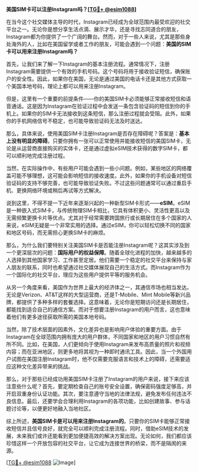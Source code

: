 **美国SIM卡可以注册Instagram吗？[[TG💪+ @esim1088](https://t.me/s/esim1088)]**

在当今这个社交媒体主导的时代，Instagram已经成为全球范围内最受欢迎的社交平台之一。无论你是想分享生活点滴、展示才华，还是寻找志同道合的朋友，Instagram都为你提供了一个广阔的舞台。然而，对于一些人来说，尤其是那些身处海外的人，比如在美国留学或者工作的朋友，可能会遇到一个问题：**美国的SIM卡可以用来注册Instagram吗？**

首先，让我们来了解一下Instagram的基本注册流程。通常情况下，注册Instagram需要提供一个有效的手机号码。这个号码将用于接收验证短信，确保账户的安全性。因此，如果你在美国，无论是通过美国的电话卡还是其他方式获取一个美国本地号码，理论上都可以用来注册Instagram。

但是，这里有一个重要的前提条件——你的美国SIM卡必须能够正常接收短信和语音通话。这是因为Instagram在验证过程中会发送一条包含验证码的短信到你的手机上。如果你的SIM卡无法接收到这条短信，那么注册过程就会受阻。此外，如果你的手机网络信号不稳定，也可能导致验证码无法及时送达。

那么，具体来说，使用美国SIM卡注册Instagram是否存在障碍呢？答案是：**基本上没有明显的障碍**。只要你拥有一张可以正常使用并能接收短信的美国SIM卡，无论是从运营商直接购买的实体卡，还是通过虚拟eSIM技术获得的数字SIM卡，都可以顺利地完成注册过程。

当然，在实际操作中，有些用户可能会遇到一些小问题。例如，某些地区的网络覆盖可能不够理想，这可能会影响短信的接收速度。此外，如果你的手机设备对短信验证码的支持不够完善，也可能导致验证失败。不过这些问题通常可以通过重启手机、更换网络环境或稍后再试等方式解决。

说到这里，不得不提一下近年来逐渐兴起的一种新型SIM卡形式——**eSIM**。eSIM是一种嵌入式SIM卡，与传统物理SIM卡相比，它具有体积更小、灵活性更高以及无需频繁更换卡片等优点。尤其对于经常需要跨国旅行或长期居住在多个国家的人来说，eSIM无疑是一个非常实用的选择。通过eSIM，你可以轻松切换不同的国家和地区号码，而无需担心更换SIM卡的麻烦。

那么，为什么我们要特别关注美国SIM卡是否能注册Instagram呢？这其实涉及到一个更深层次的问题：**国际用户的权益保障**。随着全球化进程的加快，越来越多的人选择到其他国家学习、工作甚至定居。他们需要一个稳定的社交平台来保持与家人朋友的联系，同时也希望通过社交媒体展现自己的生活方式。而Instagram作为一个国际化的社交平台，理应为这些用户提供平等的服务机会。

从另一个角度来看，美国作为世界上最大的经济体之一，其通信市场也相当发达。无论是Verizon、AT&T这样的大型运营商，还是T-Mobile、Mint Mobile等新兴品牌，都提供了多种多样的套餐选择。这意味着，无论你是短期访问还是长期居住，都能找到适合自己的通信方案。而对于想要注册Instagram的用户而言，这也意味着他们有更多途径获取所需的美国本地号码。

当然，除了技术层面的因素外，文化差异也是影响用户体验的重要方面。由于Instagram在全球范围内拥有庞大的用户群体，不同国家和地区的用户习惯自然有所不同。比如，在美国，人们更倾向于使用Instagram来发布高质量的照片和视频内容；而在亚洲地区，则更多地将其视为一种即时通讯工具。因此，当一个外国用户试图在美国注册Instagram时，他不仅需要克服语言和技术上的障碍，还需要适应这种文化差异带来的挑战。

那么，对于那些已经成功用美国SIM卡注册了Instagram的用户来说，接下来应该注意些什么呢？首先，要定期检查自己的账号安全设置，确保密码强度足够高，并开启双重身份认证功能。其次，要注意遵守当地的法律法规，避免发布任何违法不良信息。最后，还要学会合理利用Instagram的各项功能，比如创建故事、参与话题讨论等，以便更好地融入当地社区。

综上所述，**美国SIM卡是可以用来注册Instagram的**。只要你的SIM卡能够正常接收短信并且信号良好，就完全可以顺利完成注册流程。同时，借助eSIM技术的发展，未来我们或许还能看到更加便捷高效的解决方案出现。无论如何，我们都应该珍惜这样一个开放包容的社交平台，让它成为连接世界的桥梁，而不是隔阂的来源。

[[TG💪+ @esim1088](https://t.me/s/esim1088) ![Image](https://i.postimg.cc/4NQfJmqS/Snipaste-2025-05-13-00-14-12.png)]